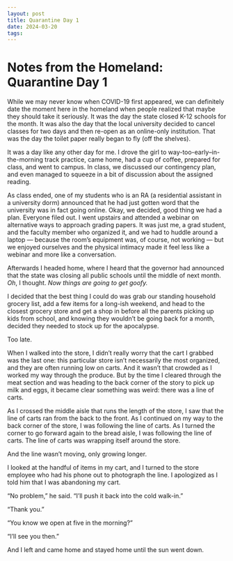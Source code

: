 ```yaml
---
layout: post
title: Quarantine Day 1
date: 2024-03-20
tags: 
---
```

# Notes from the Homeland: Quarantine Day 1

While we may never know when COVID-19 first appeared, we can definitely date the moment here in the homeland when people realized that maybe they should take it seriously. It was the day the state closed K-12 schools for the month. It was also the day that the local university decided to cancel classes for two days and then re-open as an online-only institution. That was the day the toilet paper really began to fly (off the shelves).

It was a day like any other day for me. I drove the girl to way-too-early–in-the-morning track practice, came home, had a cup of coffee, prepared for class, and went to campus. In class, we discussed our contingency plan, and even managed to squeeze in a bit of discussion about the assigned reading. 

As class ended, one of my students who is an RA (a residential assistant in a university dorm) announced that he had just gotten word that the university was in fact going online. Okay, we decided, good thing we had a plan. Everyone filed out. I went upstairs and attended a webinar on alternative ways to approach grading papers. It was just me, a grad student, and the faculty member who organized it, and we had to huddle around a laptop — because the room’s equipment was, of course, not working — but we enjoyed ourselves and the physical intimacy made it feel less like a webinar and more like a conversation. 

Afterwards I headed home, where I heard that the governor had announced that the state was closing all public schools until the middle of next month. *Oh*, I thought. *Now things are going to get goofy.* 

I decided that the best thing I could do was grab our standing household grocery list, add a few items for a long-ish weekend, and head to the closest grocery store and get a shop in before all the parents picking up kids from school, and knowing they wouldn’t be going back for a month, decided they needed to stock up for the apocalypse. 

Too late. 

When I walked into the store, I didn’t really worry that the cart I grabbed was the last  one: this particular store isn’t necessarily the most organized, and they are often running low on carts. And it wasn’t that crowded as I worked my way through the produce. But by the time I cleared through the meat section and was heading to the back corner of the story to pick up milk and eggs, it became clear something was weird: there was a line of carts. 

As I crossed the middle aisle that runs the length of the store, I saw that the line of carts ran from the back to the front. As I continued on my way to the back corner of the store, I was following the line of carts. As I turned the corner to go forward again to the bread aisle, I was following the line of carts. The line of carts was wrapping itself around the store. 

And the line wasn’t moving, only growing longer.

I looked at the handful of items in my cart, and I turned to the store employee who had his phone out to photograph the line. I apologized as I told him that I was abandoning my cart. 

“No problem,” he said. “I’ll push it back into the cold walk-in.”

“Thank you.”

“You know we open at five in the morning?”

“I’ll see you then.”

And I left and came home and stayed home until the sun went down.